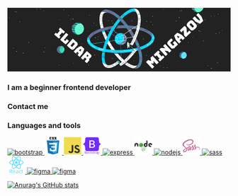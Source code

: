 ![Header](https://github.com/ildarmjs/ildarmjs/blob/main/assets/Frame%202.jpg)

### I am a beginner frontend developer

### Contact me



### Languages and tools

<p align="left">
    <a href="https://developer.mozilla.org/ru/docs/Learn/Getting_started_with_the_web/HTML_basics" target="_blank"> <img src="https://upload.wikimedia.org/wikipedia/commons/thumb/6/61/HTML5_logo_and_wordmark.svg/640px-HTML5_logo_and_wordmark.svg.png" alt="bootstrap" width="40" height="40"/> </a>
    <a href="https://www.w3schools.com/css/" target="_blank"> <img src="https://raw.githubusercontent.com/devicons/devicon/master/icons/css3/css3-original-wordmark.svg" alt="css3" width="40" height="40"/>  <a href="https://developer.mozilla.org/en-US/docs/Web/JavaScript" target="_blank"> <img src="https://raw.githubusercontent.com/devicons/devicon/master/icons/javascript/javascript-original.svg" alt="javascript" width="40" height="40"/> <a href="https://getbootstrap.com" target="_blank"> <img src="https://raw.githubusercontent.com/devicons/devicon/master/icons/bootstrap/bootstrap-plain-wordmark.svg" alt="bootstrap" width="40" height="40"/><a href="https://tailwindcss.com/" target="_blank"> <img src="https://upload.wikimedia.org/wikipedia/commons/thumb/d/d5/Tailwind_CSS_Logo.svg/2048px-Tailwind_CSS_Logo.svg.png" alt="express" width="40" height="40"/> <a href="https://nodejs.org" target="_blank"> <img src="https://raw.githubusercontent.com/devicons/devicon/master/icons/nodejs/nodejs-original-wordmark.svg" alt="nodejs" width="40" height="40"/>
    <a href="https://www.npmjs.com/" target="_blank"> <img src="https://upload.wikimedia.org/wikipedia/commons/thumb/d/db/Npm-logo.svg/800px-Npm-logo.svg.png" alt="nodejs" width="60" height="40"/>
    <a href="https://sass-lang.com" target="_blank"> <img src="https://raw.githubusercontent.com/devicons/devicon/master/icons/sass/sass-original.svg" alt="sass" width="40" height="40"/>
    <a href="https://lesscss.org/" target="_blank"> <img src="https://upload.wikimedia.org/wikipedia/commons/8/81/LESS_Logo.svg" alt="sass" width="60" height="40"/>
    <a href="https://reactjs.org/" target="_blank"> <img src="https://raw.githubusercontent.com/devicons/devicon/master/icons/react/react-original-wordmark.svg" alt="react" width="40" height="40"/> 
    <a href="https://www.figma.com/" target="_blank"> <img src="https://www.vectorlogo.zone/logos/figma/figma-icon.svg" alt="figma" width="40" height="40"/> 
    <a href="https://www.adobe.com/ru/products/photoshop.html/" target="_blank"> <img src="https://logos-world.net/wp-content/uploads/2020/11/Adobe-Photoshop-Logo.png" alt="figma" width="60" height="40"/> 
</p>

[![Anurag's GitHub stats](https://github-readme-stats.vercel.app/api?username=ildarmjs)](https://github.com/anuraghazra/github-readme-stats)
